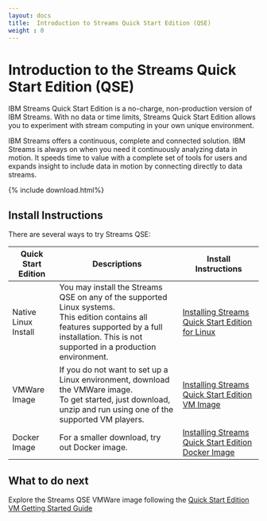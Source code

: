 ```yaml
---
layout: docs
title:  Introduction to Streams Quick Start Edition (QSE)
weight : 0
---
```


# Introduction to the Streams Quick Start Edition (QSE)

IBM Streams Quick Start Edition is a no-charge, non-production version of IBM Streams.  With no data or time limits, Streams Quick Start Edition allows you to experiment with stream computing in your own unique environment.  

IBM Streams offers a continuous, complete and connected solution.  IBM Streams is always on when you need it continuously analyzing data in motion.  It speeds time to value with a complete set of tools for users and expands insight to include data in motion by connecting directly to data streams. 

{% include download.html%}

## Install Instructions

There are several ways to try Streams QSE:

| Quick Start Edition  | Descriptions         | Install Instructions |
| -------------------- | -------------------- | ----------------|
| Native Linux Install | You may install the Streams QSE on any of the supported Linux systems.<br>  This edition contains all features supported by a full installation.  This is not supported in a production environment. | [Installing Streams Quick Start Edition for Linux](../qse-install-linux/)
| VMWare Image         | If you do not want to set up a Linux environment, download the VMWare image.  <br>To get started, just download, unzip and run using one of the supported VM players. | [Installing Streams Quick Start Edition VM Image](../qse-install-vm/)
| Docker Image         | For a smaller download, try out Docker image.  | [Installing Streams Quick Start Edition Docker Image](../qse-install-docker/)

## What to do next

Explore the Streams QSE VMWare image following the [Quick Start Edition VM Getting Started Guide](/streamsx.documentation/docs/4.1/qse-getting-started/)